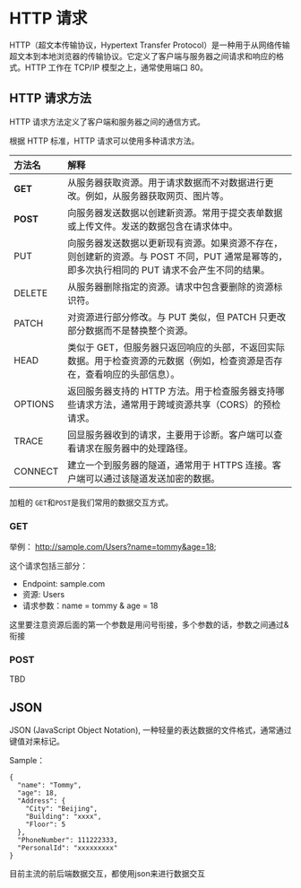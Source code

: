 # HTTP 请求

HTTP（超文本传输协议，Hypertext Transfer Protocol）是一种用于从网络传输超文本到本地浏览器的传输协议。它定义了客户端与服务器之间请求和响应的格式。HTTP 工作在 TCP/IP 模型之上，通常使用端口 80。

## HTTP 请求方法

HTTP 请求方法定义了客户端和服务器之间的通信方式。

根据 HTTP 标准，HTTP 请求可以使用多种请求方法。

| 方法名    | 解释 |
| :-- | :-- |
| **GET**  |从服务器获取资源。用于请求数据而不对数据进行更改。例如，从服务器获取网页、图片等。|
| **POST** | 向服务器发送数据以创建新资源。常用于提交表单数据或上传文件。发送的数据包含在请求体中。|
| PUT  | 向服务器发送数据以更新现有资源。如果资源不存在，则创建新的资源。与 POST 不同，PUT 通常是幂等的，即多次执行相同的 PUT 请求不会产生不同的结果。|
| DELETE|从服务器删除指定的资源。请求中包含要删除的资源标识符。|
| PATCH|对资源进行部分修改。与 PUT 类似，但 PATCH 只更改部分数据而不是替换整个资源。|
| HEAD|类似于 GET，但服务器只返回响应的头部，不返回实际数据。用于检查资源的元数据（例如，检查资源是否存在，查看响应的头部信息）。|
| OPTIONS|返回服务器支持的 HTTP 方法。用于检查服务器支持哪些请求方法，通常用于跨域资源共享（CORS）的预检请求。|
|TRACE|回显服务器收到的请求，主要用于诊断。客户端可以查看请求在服务器中的处理路径。|
|CONNECT|建立一个到服务器的隧道，通常用于 HTTPS 连接。客户端可以通过该隧道发送加密的数据。|

加粗的 `GET`和`POST`是我们常用的数据交互方式。

### GET
举例：
http://sample.com/Users?name=tommy&age=18;

这个请求包括三部分：
- Endpoint: sample.com
- 资源: Users
- 请求参数：name = tommy & age = 18

这里要注意资源后面的第一个参数是用问号衔接，多个参数的话，参数之间通过&衔接

### POST
TBD

## JSON

JSON (JavaScript Object Notation), 一种轻量的表达数据的文件格式，通常通过键值对来标记。

Sample：
```
{
  "name": "Tommy",
  "age": 18,
  "Address": {
    "City": "Beijing",
    "Building": "xxxx",
    "Floor": 5
  },
  "PhoneNumber": 111222333,
  "PersonalId": "xxxxxxxxx"
}
```

目前主流的前后端数据交互，都使用json来进行数据交互
